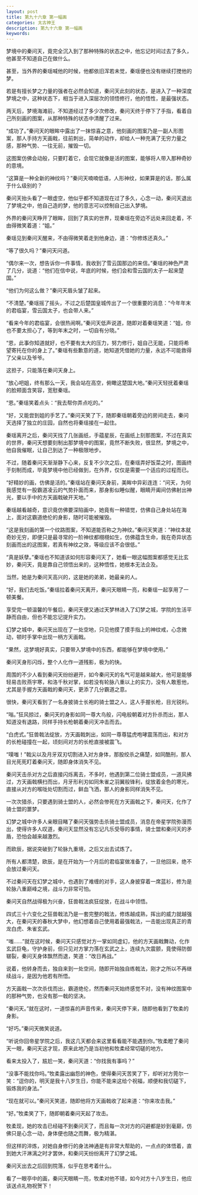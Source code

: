 ```yaml
---
layout: post
title: 第九十六章 第一幅画
categories: 太古神王
description: 第九十六章 第一幅画
keywords:
---
```


梦境中的秦问天，竟完全沉入到了那种特殊的状态之中，他忘记时间过去了多久，他甚至不知道自己在做什么。

甚至，当外界的秦瑶喊他的时候，他都依旧浑若未觉，秦瑶便也没有继续打搅他的梦。

若是有擅长梦之力量的强者在必然会知道，秦问天此刻的状态，是进入了一种深度梦境之中，这种状态下，相当于进入深层次的领悟修行，他的悟性，是最强状态。

两天后，梦境海滩前，不知道经过了多少次修改，秦问天终于停下了手指，看着自己所刻画的图案，从那种特殊的状态中清醒了过来。

“成功了。”秦问天的眼眸中露出了一抹惊喜之意，他刻画的图案乃是一副人形图案，那人手持方天画戟，往前刺出，简单的动作，却给人一种充满了无穷力量之感，那种气势、一往无前，摧毁一切。

这图案仿佛会动般，只要盯着它，会现它就像是活的图案，能够将人带入那种奇妙的意境。

“这算是一种全新的神纹吗？”秦问天喃喃低语，人形神纹，如果算是的话，那么属于什么级别的？

秦问天抬头看了一眼虚空，他似乎都不知道现在过了多久，心念一动，秦问天退出了梦境之中，他自己造的梦，他的意志可以控制自己出入梦境。

外界的秦问天睁开了眼眸，回到了真实的世界，现秦瑶在旁边不远处来回走着，不由得微笑着道：“姐。”

秦瑶见到秦问天醒来，不由得微笑着走到他身边，道：“你修炼还真久。”

“等了很久吗？”秦问天问道。

“偶尔来一次，想告诉你一件事情，我收到了雪云国那边的来信。”秦瑶的神色严肃了几分，说道：“他们在信中说，年底的时候，他们会和雪云国的太子一起来楚国。”

“他们为何这么做？”秦问天眉头皱了起来。

“不清楚。”秦瑶摇了摇头，不过之后楚国皇城传出了一个很重要的消息：“今年年末的君临宴，雪云国太子，也会带人来。”

“看来今年的君临宴，会很热闹啊。”秦问天低声说道，随即对着秦瑶笑道：“姐，你也不要太担心了，等到年末之时，一切自有分晓。”

“恩，此事你知道就好，也不要有太大的压力，努力修行，姐自己无能，只能将希望寄托在你的身上了。”秦瑶有些歉意的道，她知道凭借她的力量，永远不可能救得了父亲以及爷爷。

这担子，只能落在秦问天身上。

“放心吧姐，终有那么一天，我会站在高空，俯瞰这楚国大地。”秦问天轻抚着秦瑶的脸颊面含笑容，宽慰秦瑶。

“恩。”秦瑶笑着点头：“我去帮你弄点吃的。”

“好，又能尝到姐的手艺了。”秦问天笑了下，随即秦瑶朝着旁边的房间走去，秦问天选择了独立的庄园，自然也将秦瑶接在一起住。

秦瑶离开之后，秦问天找了几张画纸，手蕴星辰，在画纸上刻那图案，不过在真实的世界，秦问天想要刻制出那梦境中的图案，竟然不断失败，很显然，梦境之中，他自我催眠，让自己到达了一种极限地步。

不过，随着秦问天渐渐静下心来，反复不少次之后，在秦瑶弄好饭菜之时，图画终于刻制而成，毕竟梦境中他已经做到，在外界，仅仅是需要一个适应的过程而已。

“好精妙的画，仿佛是活的。”秦瑶站在秦问天身前，美眸中异彩连连：“问天，为何我感觉有一股霸道凌云的气势扑面而来，那身影似睡似醒，眼睛开阖间仿佛射出神光，要以手中的方天画戟破开天地。”

秦瑶越看越奇，意识竟仿佛要深陷画中，她竟有一种错觉，仿佛自己身处站在海上，面对这霸道绝伦的身影，随时可能被摧毁。

“这是我刻画的第一个纹路图案，不知道能否称之为神纹。”秦问天笑道：“神纹本就奇妙无穷，即便只是最寻常的一阶神纹都栩栩如生，仿佛蕴含生命，我在奇异状态刻画而出的这图案，若真有神纹之效，等级应该不会很低。”

“真是妖孽。”秦瑶也不知道该如何形容秦问天了，她看一眼这幅图案都感觉无比玄妙，秦问天，竟是靠自己领悟出来的，这种悟性，她根本无法企及。

当然，她是为秦问天高兴的，这是她的弟弟，她最亲的人。

“好，我们去吃饭。”秦瑶拉着秦问天离开，秦问天眼睛一亮，和秦瑶一起享用了一顿美餐。

享受完一顿温馨的午餐后，秦问天便又通过天梦林进入了幻梦之城，学院的生活平静而自由，但也不能忘记提升实力。

幻梦之城中，秦问天出现在了一处空地，只见他摸了摸手指上的神纹戒，心念微动，顿时手掌中出现一柄方天画戟。

“果然，这梦境好真实，只要带入梦境中的东西，都能够在梦境中使用。”

秦问天身形闪烁，整个人化作一道残影，极为的快。

周围的不少人看到秦问天纷纷避开，如今秦问天的名气可是越来越大，他可是能够轻易击败燕宇寒，和洛千秋对掌，如若没有轮脉八重以上的实力，没有人敢惹他，尤其是手握方天画戟的秦问天，更添了几分霸道之意。

很快，秦问天看到了一名身披骑士长袍的骑士盟之人，这人手握长枪，目光锐利。

“嗡。”狂风掠过，秦问天的身影如同一尊大鸟般，闪电般朝着对方扑杀而出，那人知道没有退路，同样手持长枪朝着秦问天冲击而去。

“白虎式。”狂兽戟法绽放，方天画戟刺出，如同一尊尊猛虎咆哮震荡而出，和对方的长枪碰撞在一起，顷刻间对方的长枪直接被震飞。

“噗嗤！”戟尖以及月牙双刃切割进入对方身体，那股绞杀之痛楚，如同酷刑，那人目光死死盯着秦问天，随即身体消失不见。

秦问天击杀对方之后直接闪烁离去，不多时，他遇到第二位骑士盟成员，一道风拂过，方天画戟横扫而出，月牙形利刃如同朱雀之羽翼般锋利，绽放着金色的寒光，直接从对方的喉咙处切割而过，鲜血飞洒，那人的身影同样消失不见。

一次次猎杀，只要遇到骑士盟的人，必然会惨死在方天画戟之下，秦问天，化作了骑士盟的噩梦。

幻梦之城中许多人亲眼目睹了秦问天强势击杀骑士盟成员，消息在帝星学院弥漫而出，使得许多人叹道，秦问天显然没有忘记凡乐受辱的事情，骑士盟和秦问天的矛盾，恐怕会越来越激烈。

而欧辰，据说突破到了轮脉九重境，之后又出去试炼了。

所有人都清楚，欧辰，是在开始为一个月后的君临宴做准备了，一旦他回来，绝不会放过秦问天。

不过秦问天在幻梦之城中，也遇到了难缠的对手，这人身披穿着一席蓝衫，修为是轮脉八重巅峰之境，战斗力非常可怕。

秦问天自然战得极为兴奋，狂兽戟法疯狂绽放，在战斗中领悟。

四式三十六变化之狂兽戟法乃是一套完整的戟法，修炼越成熟，挥出的威力就越强大，在秦问天的春秋大梦中，他幻想着自己使用着最强戟法，一击能出现真正的青龙白虎、朱雀玄武。

“嗤……”就在这时候，秦问天只感觉对方一掌如同虚幻，他的方天画戟舞动，化作玄武巨龟，守护身前，但只见对方掌力落在玄武之上，连续九次震颤，竟使得防御皲裂，秦问天身体飘然而退，笑道：“改日再战。”

说着，他转身而去，独自来到一处空间，随即开始独自练戟法，刚才之所以不再继续战斗，是因为他若有所悟。

方天画戟一次次杀伐而出，霸道绝伦，然而秦问天始终感觉不对，没有神纹图案中的那种气势，也没有那一戟的坚决。

“秦问天。”就在这时，一道惊喜的声音传来，秦问天停下来，随即他看到了牧柔的身影。

“好巧。”秦问天微笑说道。

“听说你回帝星学院之后，我这几天都会来这里看看能不能遇到你。”牧柔瞪了秦问天一眼，秦问天这才现，原来此地乃是当初他和牧柔经常切磋的地方。

看来太投入了，尴尬一笑，秦问天道：“你找我有事吗？”

“没事不能找你吗。”牧柔露出幽怨的神色，使得秦问天苦笑了下，却听对方莞尔一笑：“逗你的，明天是我十八岁生日，你能不能来这给个祝福，顺便和我切磋下，锻炼我的身法。”

“现在就可以。”秦问天笑道，随即他将方天画戟收了起来道：“你来攻击我。”

“好。”牧柔笑了下，随即朝着秦问天起了攻击。

牧柔现，她的攻击已经碰不到秦问天了，而且每一次对方的闪避都是妙到毫巅，仿佛只是心念一动，身体便也随之而舞，极为精湛。

但这样的淬炼，对她自身修行的身法神通是有非常大帮助的，一点点的体悟着，直到她大汗淋漓之时才罢休，和秦问天纷纷离开了幻梦之城。

秦问天出去之后回到院落，似乎在思考着什么。

看了一眼亭中的画，秦问天眼睛一亮，牧柔对他不错，如今对方十八岁生日，他应该送点礼物祝贺下！
